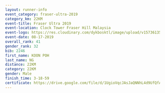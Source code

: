 ```yaml
---
layout: runner-info 
event_category: fraser-ultra-2019 
category_km: 22KM 
event-title: Fraser Ultra 2019 
event-location: Clock Tower Fraser Hill Malaysia 
event-logo: https://res.cloudinary.com/dykbosktl/image/upload/v1573613535/Logo/logo_mfst7w.jpg
event-date: 08-17-2019 
overall_rank: 41
gender_rank: 32
bib: 2246
first_name: KOON POH
last_name: NG
distance: 22KM
category: 22KM
gender: Male
finish_time: 3-18-59
certificate: https://drive.google.com/file/d/1UgioVqcJAsJaQNNhL4d9UfQfAFar42hc/view?usp=sharing
---
```

